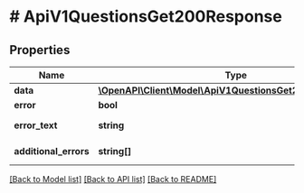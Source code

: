 # # ApiV1QuestionsGet200Response

## Properties

Name | Type | Description | Notes
------------ | ------------- | ------------- | -------------
**data** | [**\OpenAPI\Client\Model\ApiV1QuestionsGet200ResponseData**](ApiV1QuestionsGet200ResponseData.md) |  | [optional]
**error** | **bool** | Есть ли ошибка | [optional]
**error_text** | **string** | Описание ошибки | [optional]
**additional_errors** | **string[]** | Дополнительные ошибки | [optional]

[[Back to Model list]](../../README.md#models) [[Back to API list]](../../README.md#endpoints) [[Back to README]](../../README.md)
